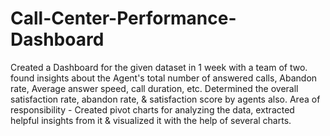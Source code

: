 # Call-Center-Performance-Dashboard
Created a Dashboard for the given dataset in 1 week with a team of two. found insights about the Agent's total number of answered calls, Abandon rate, Average answer speed, call duration, etc. Determined the overall satisfaction rate, abandon rate, &amp; satisfaction score by agents also. Area of responsibility - Created pivot charts for analyzing the data, extracted helpful insights from it &amp; visualized it with the help of several charts.
